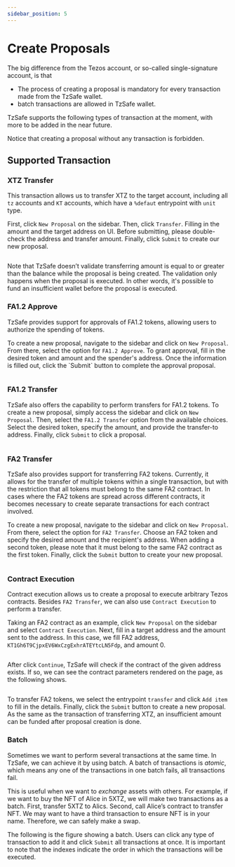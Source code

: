 ```yaml
---
sidebar_position: 5
---
```


# Create Proposals

The big difference from the Tezos account, or so-called single-signature account, is that

- The process of creating a proposal is mandatory for every transaction made from the TzSafe wallet.
- batch transactions are allowed in TzSafe wallet.

TzSafe supports the following types of transaction at the moment, with more to be added in the near future.

Notice that creating a proposal without any transaction is forbidden.

## Supported Transaction <a href="#a5cb9fb8-9973-4df8-8989-a4ba408d59f3" id="a5cb9fb8-9973-4df8-8989-a4ba408d59f3"></a>

### XTZ **Transfer** <a href="#1aa35605-14f1-4b72-99d8-f00991851324" id="1aa35605-14f1-4b72-99d8-f00991851324"></a>

This transaction allows us to transfer XTZ to the target account, including all `tz` accounts and `KT` accounts, which have a `%defaut` entrypoint with `unit` type.

First, click `New Proposal` on the sidebar. Then, click `Transfer`. Filling in the amount and the target address on UI. Before submitting, please double-check the address and transfer amount. Finally, click `Submit` to create our new proposal.

<figure><img src=".././img/image (42).png" alt=""/><figcaption></figcaption></figure>

Note that TzSafe doesn’t validate transferring amount is equal to or greater than the balance while the proposal is being created. The validation only happens when the proposal is executed. In other words, it's possible to fund an insufficient wallet before the proposal is executed.

### FA1.2 Approve

TzSafe provides support for approvals of FA1.2 tokens, allowing users to authorize the spending of tokens.&#x20;

To create a new proposal, navigate to the sidebar and click on `New Proposal`. From there, select the option for `FA1.2 Approve`. To grant approval, fill in the desired token and amount and the spender's address. Once the information is filled out, click the \`Submit\` button to complete the approval proposal.

<figure><img src=".././img/image (23).png" alt=""/><figcaption></figcaption></figure>

### FA1.2 Transfer

TzSafe also offers the capability to perform transfers for FA1.2 tokens. To create a new proposal, simply access the sidebar and click on `New Proposal`. Then, select the `FA1.2 Transfer` option from the available choices. Select the desired token, specify the amount, and provide the transfer-to address. Finally, click `Submit` to click a proposal.

<figure><img src=".././img/image (55).png" alt=""/><figcaption></figcaption></figure>

### **FA2 Transfer**

TzSafe also provides support for transferring FA2 tokens. Currently, it allows for the transfer of multiple tokens within a single transaction, but with the restriction that all tokens must belong to the same FA2 contract. In cases where the FA2 tokens are spread across different contracts, it becomes necessary to create separate transactions for each contract involved.

To create a new proposal, navigate to the sidebar and click on `New Proposal`. From there, select the option for `FA2 Transfer`. Choose an FA2 token and specify the desired amount and the recipient's address. When adding a second token, please note that it must belong to the same FA2 contract as the first token. Finally, click the `Submit` button to create your new proposal.

<figure><img src=".././img/image (15).png" alt=""/><figcaption></figcaption></figure>

### **Contract Execution**

Contract execution allows us to create a proposal to execute arbitrary Tezos contracts. Besides `FA2 Transfer`, we can also use `Contract Execution` to perform a transfer.&#x20;

Taking an FA2 contract as an example, click `New Proposal` on the sidebar and select `Contract Execution`. Next, fill in a target address and the amount sent to the address. In this case, we fill FA2 address, `KT1Gh6T9CjpxEV6WxCzgExhrATEYtcLN5Fdp`, and amount 0.

<figure><img src=".././img/image (19).png" alt=""/><figcaption></figcaption></figure>

After click `Continue`, TzSafe will check if the contract of the given address exists. If so, we can see the contract parameters rendered on the page, as the following shows.

<figure><img src=".././img/image (25).png" alt=""/><figcaption></figcaption></figure>

To transfer FA2 tokens, we select the entrypoint `transfer` and click `Add item` to fill in the details. Finally, click the `Submit` button to create a new proposal. As the same as the transaction of transferring XTZ, an insufficient amount can be funded after proposal creation is done.

### **Batch**

Sometimes we want to perform several transactions at the same time. In TzSafe, we can achieve it by using batch. A batch of transactions is _atomic_, which means any one of the transactions in one batch fails, all transactions fail.

This is useful when we want to _exchange_ assets with others. For example, if we want to buy the NFT of Alice in 5XTZ, we will make two transactions as a batch. First, transfer 5XTZ to Alics. Second, call Alice’s contract to transfer NFT. We may want to have a third transaction to ensure NFT is in your name. Therefore, we can safely make a swap.

The following is the figure showing a batch. Users can click any type of transaction to add it and click `Submit` all transactions at once. It is important to note that the indexes indicate the order in which the transactions will be executed.

<figure><img src="./img/image (10).png" alt=""/><figcaption></figcaption></figure>
